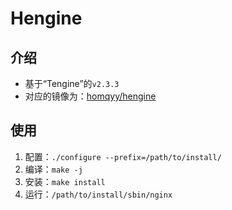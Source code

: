 # Hengine

## 介绍

- 基于“Tengine”的`v2.3.3`
- 对应的镜像为：[homqyy/hengine](https://hub.docker.com/r/homqyy/hengine)

## 使用

1. 配置：`./configure --prefix=/path/to/install/`
2. 编译：`make -j`
3. 安装：`make install`
4. 运行：`/path/to/install/sbin/nginx`
